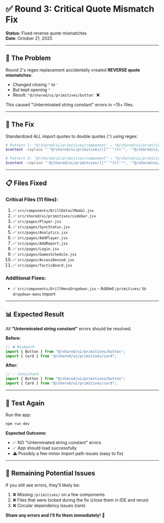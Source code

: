 # ✅ Round 3: Critical Quote Mismatch Fix

**Status**: Fixed reverse quote mismatches  
**Date**: October 21, 2025

---

## 🐛 **The Problem**

Round 2's regex replacement accidentally created **REVERSE quote mismatches**:
- Changed closing `"` to `'` 
- But kept opening `"` 
- Result: `"@/shared/ui/primitives/button'` ❌

This caused "Unterminated string constant" errors in ~15+ files.

---

## 🔧 **The Fix**

Standardized ALL import quotes to double quotes (`"`) using regex:

```powershell
# Pattern 1: "@/shared/ui/primitives/component' → "@/shared/ui/primitives/component"
$content -replace "`"@/shared/ui/primitives/([^'`"]+)'", '"@/shared/ui/primitives/$1"'

# Pattern 2: '@/shared/ui/primitives/component" → "@/shared/ui/primitives/component"
$content -replace "'@/shared/ui/primitives/([^'`"]+)`"", '"@/shared/ui/primitives/$1"'
```

---

## 📋 **Files Fixed**

### Critical Files (11 files):
1. ✅ `src/components/DrillDetailModal.jsx`
2. ✅ `src/shared/ui/primitives/sidebar.jsx`
3. ✅ `src/pages/Player.jsx`
4. ✅ `src/pages/SyncStatus.jsx`
5. ✅ `src/pages/Analytics.jsx`
6. ✅ `src/pages/AddPlayer.jsx`
7. ✅ `src/pages/AddReport.jsx`
8. ✅ `src/pages/Login.jsx`
9. ✅ `src/pages/GamesSchedule.jsx`
10. ✅ `src/pages/AccessDenied.jsx`
11. ✅ `src/pages/TacticBoard.jsx`

### Additional Fixes:
- ✅ `src/components/DrillMenuDropdown.jsx` - Added `/primitives/` to `dropdown-menu` import

---

## 📊 **Expected Result**

All **"Unterminated string constant"** errors should be resolved.

**Before:**
```javascript
// ❌ Mismatch
import { Button } from "@/shared/ui/primitives/button';
import { Card } from '@/shared/ui/primitives/card";
```

**After:**
```javascript
// ✅ Consistent
import { Button } from "@/shared/ui/primitives/button";
import { Card } from "@/shared/ui/primitives/card";
```

---

## 🧪 **Test Again**

Run the app:
```bash
npm run dev
```

**Expected Outcome:**
- ✅ NO "Unterminated string constant" errors
- ✅ App should load successfully
- ⚠️ Possibly a few minor import path issues (easy to fix)

---

## 🎯 **Remaining Potential Issues**

If you still see errors, they'll likely be:
1. ❌ Missing `/primitives/` on a few components
2. ❌ Files that were locked during the fix (close them in IDE and rerun)
3. ❌ Circular dependency issues (rare)

**Share any errors and I'll fix them immediately!** 🔧

